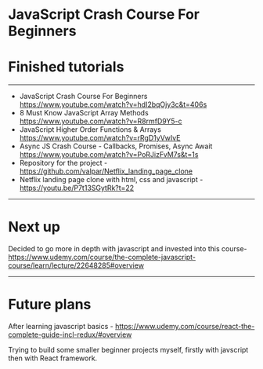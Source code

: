 # JavaScript Crash Course For Beginners

# Finished tutorials

---

- JavaScript Crash Course For Beginners https://www.youtube.com/watch?v=hdI2bqOjy3c&t=406s
- 8 Must Know JavaScript Array Methods https://www.youtube.com/watch?v=R8rmfD9Y5-c
- JavaScript Higher Order Functions & Arrays https://www.youtube.com/watch?v=rRgD1yVwIvE
- Async JS Crash Course - Callbacks, Promises, Async Await https://www.youtube.com/watch?v=PoRJizFvM7s&t=1s
- Repository for the project - https://github.com/valpar/Netflix_landing_page_clone
- Netflix landing page clone with html, css and javascript - https://youtu.be/P7t13SGytRk?t=22

---

# Next up

Decided to go more in depth with javascript and invested into this course- https://www.udemy.com/course/the-complete-javascript-course/learn/lecture/22648285#overview

---

# Future plans

After learning javascript basics - https://www.udemy.com/course/react-the-complete-guide-incl-redux/#overview

Trying to build some smaller beginner projects myself, firstly with javscript then with React framework.
